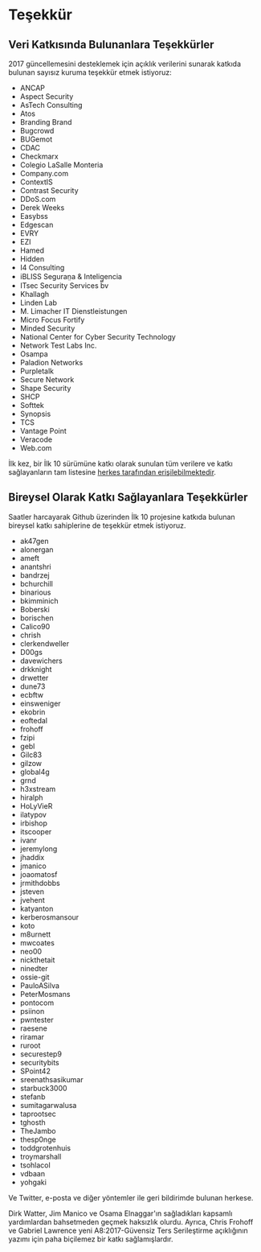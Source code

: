 # Teşekkür

## Veri Katkısında Bulunanlara Teşekkürler

2017 güncellemesini desteklemek için açıklık verilerini sunarak katkıda bulunan sayısız kuruma teşekkür etmek istiyoruz:

* ANCAP
* Aspect Security
* AsTech Consulting
* Atos
* Branding Brand
* Bugcrowd
* BUGemot
* CDAC
* Checkmarx
* Colegio LaSalle Monteria
* Company.com
* ContextIS
* Contrast Security
* DDoS.com
* Derek Weeks
* Easybss
* Edgescan
* EVRY
* EZI
* Hamed
* Hidden
* I4 Consulting
* iBLISS Seguran̤a & Intelig̻encia
* ITsec Security Services bv
* Khallagh
* Linden Lab
* M. Limacher IT Dienstleistungen
* Micro Focus Fortify
* Minded Security
* National Center for Cyber Security Technology
* Network Test Labs Inc.
* Osampa
* Paladion Networks
* Purpletalk
* Secure Network
* Shape Security
* SHCP
* Softtek
* Synopsis
* TCS
* Vantage Point
* Veracode
* Web.com

İlk kez, bir İlk 10 sürümüne katkı olarak sunulan tüm verilere ve katkı sağlayanların tam listesine [herkes tarafından erişilebilmektedir](https://github.com/OWASP/Top10/tree/master/2017/datacall/submissions).

## Bireysel Olarak Katkı Sağlayanlara Teşekkürler

Saatler harcayarak Github üzerinden İlk 10 projesine katkıda bulunan bireysel katkı sahiplerine de teşekkür etmek istiyoruz.

* ak47gen
* alonergan
* ameft
* anantshri
* bandrzej
* bchurchill
* binarious
* bkimminich
* Boberski
* borischen
* Calico90
* chrish
* clerkendweller
* D00gs
* davewichers
* drkknight
* drwetter
* dune73
* ecbftw
* einsweniger
* ekobrin
* eoftedal
* frohoff
* fzipi
* gebl
* Gilc83
* gilzow
* global4g
* grnd
* h3xstream
* hiralph
* HoLyVieR
* ilatypov
* irbishop
* itscooper
* ivanr
* jeremylong
* jhaddix
* jmanico
* joaomatosf
* jrmithdobbs
* jsteven
* jvehent
* katyanton
* kerberosmansour
* koto
* m8urnett
* mwcoates
* neo00
* nickthetait
* ninedter
* ossie-git
* PauloASilva
* PeterMosmans
* pontocom
* psiinon
* pwntester
* raesene
* riramar
* ruroot
* securestep9
* securitybits
* SPoint42
* sreenathsasikumar
* starbuck3000
* stefanb
* sumitagarwalusa
* taprootsec
* tghosth
* TheJambo
* thesp0nge
* toddgrotenhuis
* troymarshall
* tsohlacol
* vdbaan
* yohgaki

Ve Twitter, e-posta ve diğer yöntemler ile geri bildirimde bulunan herkese.

Dirk Watter, Jim Manico ve Osama Elnaggar'ın sağladıkları kapsamlı yardımlardan bahsetmeden geçmek haksızlık olurdu. Ayrıca, Chris Frohoff ve Gabriel Lawrence yeni A8:2017-Güvensiz Ters Serileştirme açıklığının yazımı için paha biçilemez bir katkı sağlamışlardır.
